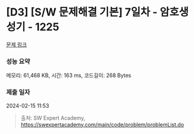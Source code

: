 # [D3] [S/W 문제해결 기본] 7일차 - 암호생성기 - 1225 

[문제 링크](https://swexpertacademy.com/main/code/problem/problemDetail.do?contestProbId=AV14uWl6AF0CFAYD) 

### 성능 요약

메모리: 61,468 KB, 시간: 163 ms, 코드길이: 268 Bytes

### 제출 일자

2024-02-15 11:53



> 출처: SW Expert Academy, https://swexpertacademy.com/main/code/problem/problemList.do